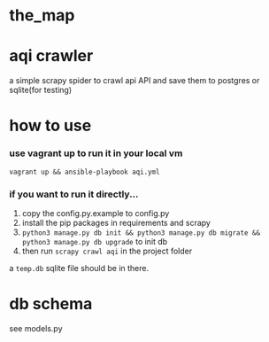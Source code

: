 # the_map

# aqi crawler
a simple scrapy spider to crawl api API and save them to postgres or sqlite(for testing)

# how to use
### use vagrant up to run it in your local vm
`vagrant up && ansible-playbook aqi.yml`


### if you want to run it directly...
1. copy the config.py.example to config.py
2. install the pip packages in requirements and scrapy
3. `python3 manage.py db init && python3 manage.py db migrate && python3 manage.py db upgrade` to init db 
4. then run `scrapy crawl aqi` in the project folder

a `temp.db` sqlite file should be in there.

# db schema
see models.py

